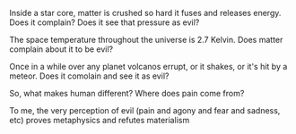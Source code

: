 Inside a star  core, matter is crushed so hard it fuses and releases energy. Does it complain? Does it see that pressure as evil?

The space temperature throughout the universe is 2.7 Kelvin. Does matter complain about it to be evil?

Once in a while over any planet volcanos errupt, or it shakes, or it's hit by a meteor. Does it comolain and see it as evil?

So, what makes human different? Where does pain come from?

To me, the very perception of evil (pain and agony and fear and sadness, etc) proves metaphysics and refutes materialism
